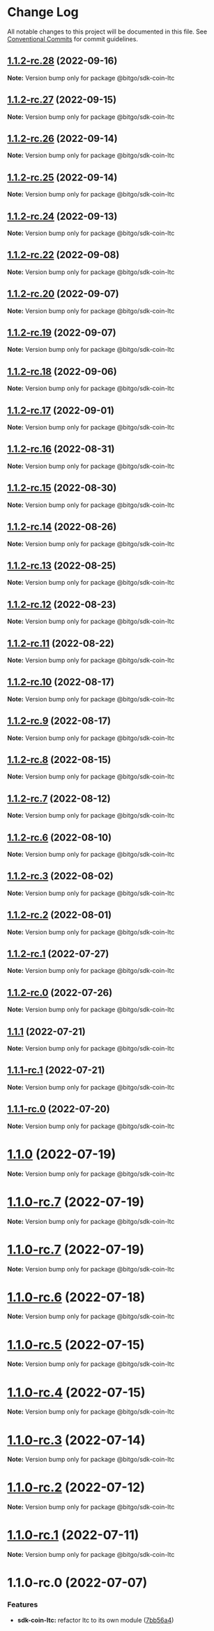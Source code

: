 # Change Log

All notable changes to this project will be documented in this file.
See [Conventional Commits](https://conventionalcommits.org) for commit guidelines.

## [1.1.2-rc.28](https://github.com/BitGo/BitGoJS/compare/@bitgo/sdk-coin-ltc@1.1.2-rc.27...@bitgo/sdk-coin-ltc@1.1.2-rc.28) (2022-09-16)

**Note:** Version bump only for package @bitgo/sdk-coin-ltc





## [1.1.2-rc.27](https://github.com/BitGo/BitGoJS/compare/@bitgo/sdk-coin-ltc@1.1.2-rc.26...@bitgo/sdk-coin-ltc@1.1.2-rc.27) (2022-09-15)

**Note:** Version bump only for package @bitgo/sdk-coin-ltc





## [1.1.2-rc.26](https://github.com/BitGo/BitGoJS/compare/@bitgo/sdk-coin-ltc@1.1.2-rc.25...@bitgo/sdk-coin-ltc@1.1.2-rc.26) (2022-09-14)

**Note:** Version bump only for package @bitgo/sdk-coin-ltc





## [1.1.2-rc.25](https://github.com/BitGo/BitGoJS/compare/@bitgo/sdk-coin-ltc@1.1.2-rc.24...@bitgo/sdk-coin-ltc@1.1.2-rc.25) (2022-09-14)

**Note:** Version bump only for package @bitgo/sdk-coin-ltc





## [1.1.2-rc.24](https://github.com/BitGo/BitGoJS/compare/@bitgo/sdk-coin-ltc@1.1.2-rc.23...@bitgo/sdk-coin-ltc@1.1.2-rc.24) (2022-09-13)

**Note:** Version bump only for package @bitgo/sdk-coin-ltc





## [1.1.2-rc.22](https://github.com/BitGo/BitGoJS/compare/@bitgo/sdk-coin-ltc@1.1.2-rc.21...@bitgo/sdk-coin-ltc@1.1.2-rc.22) (2022-09-08)

**Note:** Version bump only for package @bitgo/sdk-coin-ltc





## [1.1.2-rc.20](https://github.com/BitGo/BitGoJS/compare/@bitgo/sdk-coin-ltc@1.1.2-rc.19...@bitgo/sdk-coin-ltc@1.1.2-rc.20) (2022-09-07)

**Note:** Version bump only for package @bitgo/sdk-coin-ltc





## [1.1.2-rc.19](https://github.com/BitGo/BitGoJS/compare/@bitgo/sdk-coin-ltc@1.1.2-rc.18...@bitgo/sdk-coin-ltc@1.1.2-rc.19) (2022-09-07)

**Note:** Version bump only for package @bitgo/sdk-coin-ltc





## [1.1.2-rc.18](https://github.com/BitGo/BitGoJS/compare/@bitgo/sdk-coin-ltc@1.1.2-rc.17...@bitgo/sdk-coin-ltc@1.1.2-rc.18) (2022-09-06)

**Note:** Version bump only for package @bitgo/sdk-coin-ltc





## [1.1.2-rc.17](https://github.com/BitGo/BitGoJS/compare/@bitgo/sdk-coin-ltc@1.1.2-rc.16...@bitgo/sdk-coin-ltc@1.1.2-rc.17) (2022-09-01)

**Note:** Version bump only for package @bitgo/sdk-coin-ltc





## [1.1.2-rc.16](https://github.com/BitGo/BitGoJS/compare/@bitgo/sdk-coin-ltc@1.1.2-rc.15...@bitgo/sdk-coin-ltc@1.1.2-rc.16) (2022-08-31)

**Note:** Version bump only for package @bitgo/sdk-coin-ltc





## [1.1.2-rc.15](https://github.com/BitGo/BitGoJS/compare/@bitgo/sdk-coin-ltc@1.1.2-rc.14...@bitgo/sdk-coin-ltc@1.1.2-rc.15) (2022-08-30)

**Note:** Version bump only for package @bitgo/sdk-coin-ltc





## [1.1.2-rc.14](https://github.com/BitGo/BitGoJS/compare/@bitgo/sdk-coin-ltc@1.1.2-rc.13...@bitgo/sdk-coin-ltc@1.1.2-rc.14) (2022-08-26)

**Note:** Version bump only for package @bitgo/sdk-coin-ltc





## [1.1.2-rc.13](https://github.com/BitGo/BitGoJS/compare/@bitgo/sdk-coin-ltc@1.1.2-rc.12...@bitgo/sdk-coin-ltc@1.1.2-rc.13) (2022-08-25)

**Note:** Version bump only for package @bitgo/sdk-coin-ltc





## [1.1.2-rc.12](https://github.com/BitGo/BitGoJS/compare/@bitgo/sdk-coin-ltc@1.1.2-rc.11...@bitgo/sdk-coin-ltc@1.1.2-rc.12) (2022-08-23)

**Note:** Version bump only for package @bitgo/sdk-coin-ltc





## [1.1.2-rc.11](https://github.com/BitGo/BitGoJS/compare/@bitgo/sdk-coin-ltc@1.1.2-rc.10...@bitgo/sdk-coin-ltc@1.1.2-rc.11) (2022-08-22)

**Note:** Version bump only for package @bitgo/sdk-coin-ltc





## [1.1.2-rc.10](https://github.com/BitGo/BitGoJS/compare/@bitgo/sdk-coin-ltc@1.1.2-rc.9...@bitgo/sdk-coin-ltc@1.1.2-rc.10) (2022-08-17)

**Note:** Version bump only for package @bitgo/sdk-coin-ltc





## [1.1.2-rc.9](https://github.com/BitGo/BitGoJS/compare/@bitgo/sdk-coin-ltc@1.1.2-rc.8...@bitgo/sdk-coin-ltc@1.1.2-rc.9) (2022-08-17)

**Note:** Version bump only for package @bitgo/sdk-coin-ltc





## [1.1.2-rc.8](https://github.com/BitGo/BitGoJS/compare/@bitgo/sdk-coin-ltc@1.1.2-rc.7...@bitgo/sdk-coin-ltc@1.1.2-rc.8) (2022-08-15)

**Note:** Version bump only for package @bitgo/sdk-coin-ltc





## [1.1.2-rc.7](https://github.com/BitGo/BitGoJS/compare/@bitgo/sdk-coin-ltc@1.1.2-rc.6...@bitgo/sdk-coin-ltc@1.1.2-rc.7) (2022-08-12)

**Note:** Version bump only for package @bitgo/sdk-coin-ltc





## [1.1.2-rc.6](https://github.com/BitGo/BitGoJS/compare/@bitgo/sdk-coin-ltc@1.1.2-rc.5...@bitgo/sdk-coin-ltc@1.1.2-rc.6) (2022-08-10)

**Note:** Version bump only for package @bitgo/sdk-coin-ltc





## [1.1.2-rc.3](https://github.com/BitGo/BitGoJS/compare/@bitgo/sdk-coin-ltc@1.1.2-rc.2...@bitgo/sdk-coin-ltc@1.1.2-rc.3) (2022-08-02)

**Note:** Version bump only for package @bitgo/sdk-coin-ltc





## [1.1.2-rc.2](https://github.com/BitGo/BitGoJS/compare/@bitgo/sdk-coin-ltc@1.1.2-rc.1...@bitgo/sdk-coin-ltc@1.1.2-rc.2) (2022-08-01)

**Note:** Version bump only for package @bitgo/sdk-coin-ltc





## [1.1.2-rc.1](https://github.com/BitGo/BitGoJS/compare/@bitgo/sdk-coin-ltc@1.1.2-rc.0...@bitgo/sdk-coin-ltc@1.1.2-rc.1) (2022-07-27)

**Note:** Version bump only for package @bitgo/sdk-coin-ltc





## [1.1.2-rc.0](https://github.com/BitGo/BitGoJS/compare/@bitgo/sdk-coin-ltc@1.1.1...@bitgo/sdk-coin-ltc@1.1.2-rc.0) (2022-07-26)

**Note:** Version bump only for package @bitgo/sdk-coin-ltc





## [1.1.1](https://github.com/BitGo/BitGoJS/compare/@bitgo/sdk-coin-ltc@1.1.1-rc.1...@bitgo/sdk-coin-ltc@1.1.1) (2022-07-21)

**Note:** Version bump only for package @bitgo/sdk-coin-ltc





## [1.1.1-rc.1](https://github.com/BitGo/BitGoJS/compare/@bitgo/sdk-coin-ltc@1.1.1-rc.0...@bitgo/sdk-coin-ltc@1.1.1-rc.1) (2022-07-21)

**Note:** Version bump only for package @bitgo/sdk-coin-ltc





## [1.1.1-rc.0](https://github.com/BitGo/BitGoJS/compare/@bitgo/sdk-coin-ltc@1.1.0...@bitgo/sdk-coin-ltc@1.1.1-rc.0) (2022-07-20)

**Note:** Version bump only for package @bitgo/sdk-coin-ltc





# [1.1.0](https://github.com/BitGo/BitGoJS/compare/@bitgo/sdk-coin-ltc@1.1.0-rc.7...@bitgo/sdk-coin-ltc@1.1.0) (2022-07-19)

**Note:** Version bump only for package @bitgo/sdk-coin-ltc





# [1.1.0-rc.7](https://github.com/BitGo/BitGoJS/compare/@bitgo/sdk-coin-ltc@1.1.0-rc.5...@bitgo/sdk-coin-ltc@1.1.0-rc.7) (2022-07-19)

**Note:** Version bump only for package @bitgo/sdk-coin-ltc

# [1.1.0-rc.7](https://github.com/BitGo/BitGoJS/compare/@bitgo/sdk-coin-ltc@1.1.0-rc.5...@bitgo/sdk-coin-ltc@1.1.0-rc.7) (2022-07-19)

**Note:** Version bump only for package @bitgo/sdk-coin-ltc

# [1.1.0-rc.6](https://github.com/BitGo/BitGoJS/compare/@bitgo/sdk-coin-ltc@1.1.0-rc.5...@bitgo/sdk-coin-ltc@1.1.0-rc.6) (2022-07-18)

**Note:** Version bump only for package @bitgo/sdk-coin-ltc

# [1.1.0-rc.5](https://github.com/BitGo/BitGoJS/compare/@bitgo/sdk-coin-ltc@1.1.0-rc.4...@bitgo/sdk-coin-ltc@1.1.0-rc.5) (2022-07-15)

**Note:** Version bump only for package @bitgo/sdk-coin-ltc

# [1.1.0-rc.4](https://github.com/BitGo/BitGoJS/compare/@bitgo/sdk-coin-ltc@1.1.0-rc.2...@bitgo/sdk-coin-ltc@1.1.0-rc.4) (2022-07-15)

**Note:** Version bump only for package @bitgo/sdk-coin-ltc

# [1.1.0-rc.3](https://github.com/BitGo/BitGoJS/compare/@bitgo/sdk-coin-ltc@1.1.0-rc.2...@bitgo/sdk-coin-ltc@1.1.0-rc.3) (2022-07-14)

**Note:** Version bump only for package @bitgo/sdk-coin-ltc

# [1.1.0-rc.2](https://github.com/BitGo/BitGoJS/compare/@bitgo/sdk-coin-ltc@1.1.0-rc.1...@bitgo/sdk-coin-ltc@1.1.0-rc.2) (2022-07-12)

**Note:** Version bump only for package @bitgo/sdk-coin-ltc

# [1.1.0-rc.1](https://github.com/BitGo/BitGoJS/compare/@bitgo/sdk-coin-ltc@1.1.0-rc.0...@bitgo/sdk-coin-ltc@1.1.0-rc.1) (2022-07-11)

**Note:** Version bump only for package @bitgo/sdk-coin-ltc

# 1.1.0-rc.0 (2022-07-07)

### Features

- **sdk-coin-ltc:** refactor ltc to its own module ([7bb56a4](https://github.com/BitGo/BitGoJS/commit/7bb56a44f4099d6caf853d1eeccfa6cd501a9f5e))
